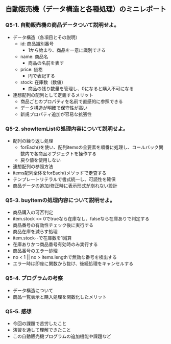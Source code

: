 ## 自動販売機（データ構造と各種処理）のミニレポート
### Q5-1. 自動販売機の商品データついて説明せよ。
* データ構造（各項目とその説明）
  * id: 商品識別番号
    * 1から始まり、商品を一意に識別できる
  * name: 商品名
    * 商品の名前を表す
  * price: 価格
    * 円で表記する
  * stock: 在庫数（数値）
    * 商品の残り数量を管理し、0になると購入不可になる
* 連想配列の配列として定義するメリット
  * 商品ごとのプロパティを名前で直感的に参照できる
  * データ構造が明確で保守性が高い
  * 新規プロパティ追加が容易な拡張性
### Q5-2. showItemListの処理内容について説明せよ。
* 配列の繰り返し処理
  * forEach()を使い、配列itemsの全要素を順番に処理し、コールバック関数内で各商品オブジェクトを操作する
  * 戻り値を使用しない
* 連想配列の参照方法
 * items配列全体をforEach()メソッドで走査する
 * テンプレートリテラルで書式統一し、可読性を確保
 * 商品データの追加/修正時に表示形式が崩れない設計
### Q5-3. buyItemの処理内容について説明せよ。
* 商品購入の可否判定
 * item.stock <= 0でtrueなら在庫なし、falseなら在庫ありで判定する
 * 商品番号の有効性チェック後に実行する
* 商品在庫を減らす処理
 * item.stock--で在庫数を1減算
 * 在庫ありかつ商品番号有効時のみ実行する
* 商品番号のエラー処理
 * no < 1 || no > items.lengthで無効な番号を検出する
 * エラー時は即座に関数から抜け、後続処理をキャンセルする
### Q5-4. プログラムの考察
* データ構造について
* 商品一覧表示と購入処理を関数化したメリット
### Q5-5. 感想
* 今回の課題で苦労したこと
* 演習を通して理解できたこと
* この自動販売機プログラムの追加機能や課題など
